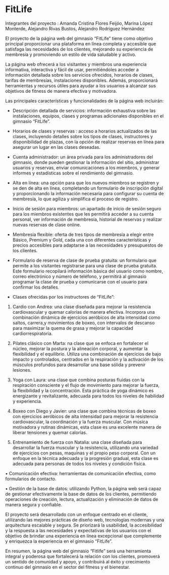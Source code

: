 # FitLife

Integrantes del proyecto :
Amanda Cristina Flores Feijóo,
Marina López Monterde,
Alejandro Rivas Bustos,
Alejandro Rodriguez Hernández


El proyecto de la página  web del gimnasio “FitLife” tiene como objetivo principal proporcionar una plataforma en línea completa y accesible que satisfaga las necesidades de los clientes, mejorando su experiencia de membresía y promoviendo un estilo de vida saludable y activo.

La página web ofrecerá a los visitantes y miembros una experiencia informativa, interactiva y fácil de usar, permitiéndoles acceder a información detallada sobre los servicios ofrecidos, horarios de clases, tarifas de membresías, instalaciones disponibles. Además, proporcionará herramientas y recursos útiles para ayudar a los usuarios a alcanzar sus objetivos de fitness de manera efectiva y motivadora.

Las principales características y funcionalidades de la página web incluirán:

- Descripción detallada de servicios: información exhaustiva sobre las instalaciones, equipos, clases y programas adicionales disponibles en el gimnasio “FitLife”.
- Horarios de clases y  reservas : acceso a horarios actualizados de las clases, incluyendo detalles sobre los tipos de clases, instructores y disponibilidad de plazas, con la opción de realizar reservas en línea para asegurar un lugar en las clases deseadas.
- Cuenta administrador: un área privada para los administradores del gimnasio, donde pueden gestionar la información del sitio, administrar usuarios y reservas, enviar comunicaciones a los miembros, y generar informes y estadísticas sobre el rendimiento del gimnasio.
- Alta en línea: una opción para que los nuevos miembros se registren y se den de alta en línea, completando un formulario de inscripción digital y proporcionando la información necesaria para configurar su cuenta de membresía, lo que agiliza y simplifica el proceso de registro.
- Inicio de sesión para miembros: un apartado de inicio de sesión seguro para los miembros existentes que les permitirá acceder a su cuenta personal, ver información de membresía, historial de reservas y realizar nuevas reservas de clase online. 
- Membresía flexible: oferta de tres tipos de membresía a elegir entre Básico, Premium y Gold, cada una con diferentes características y precios accesibles para adaptarse a las necesidades y presupuestos de los clientes.
- Formulario de reserva de clase de prueba gratuita: un formulario que permite a los visitantes registrarse para una clase de prueba gratuita. Este formulario recopilará información básica del usuario como nombre, correo electrónico y número de teléfono, y permitirá al gimnasio programar la clase de prueba y comunicarse con el usuario para confirmar los detalles. 

- Clases ofrecidas por los instructores de “FitLife”:
  
1. Cardio con Andrea: una clase diseñada para mejorar la resistencia cardiovascular y quemar calorías de manera efectiva. Incorpora una combinación dinámica de ejercicios aeróbicos de alta intensidad como saltos, carrera,y movimientos de boxeo, con intervalos de descanso para maximizar la quema de grasa y mejorar la capacidad cardiorrespiratoria.

2.  Pilates clásico con Marta: na clase que se enfoca en fortalecer el núcleo, mejorar la postura y la alineación corporal, y aumentar la flexibilidad y el equilibrio. Utiliza una combinación de ejercicios de bajo impacto y controlados, centrados en la respiración y la activación de los músculos profundos para desarrollar una base sólida y prevenir lesiones. 

3. Yoga con Laura: una clase que combina posturas fluidas con la respiración consciente y el flujo de movimiento para mejorar la fuerza, la flexibilidad y la concentración. Esta práctica de yoga dinámico es energizante y revitalizante, adecuada para todos los niveles de habilidad y experiencia.

4. Boxeo con Diego y Javier:  una clase que combina técnicas de boxeo con ejercicios aeróbicos de alta intensidad para mejorar la resistencia cardiovascular, la coordinación y la fuerza muscular. Con música motivadora y rutinas dinámicas, esta clase es una excelente manera de liberar tensiones y quemar calorías.

5. Entrenamiento de fuerza con Natalia: una clase diseñada para desarrollar la fuerza muscular y la resistencia, utilizando una variedad de ejercicios con pesas, maquinas y el propio peso corporal. Con un enfoque en la técnica adecuada y la progresión gradual, esta clase es adecuada para personas de todos los niveles y condición física.

• Comunicación efectiva: herramientas de comunicación efectiva, como formularios de contacto.

• Gestión de la base de datos: utilizando Python, la página web será capaz de gestionar efectivamente la base de datos de los clientes, permitiendo operaciones de creación, lectura, actualización y eliminación de datos de manera segura y confiable.  


El proyecto será desarrollado con un enfoque centrado en el cliente, utilizando las mejores prácticas de diseño web, tecnologías modernas y una arquitectura escalable y segura. Se priorizará la usabilidad, la accesibilidad y la respuesta a las necesidades y expectativas de los usuarios con el objetivo de brindar una experiencia en línea excepcional que complemente y enriquezca la experiencia en el gimnasio “FitLife”.

En resumen, la página web del gimnasio “Fitlife” será una herramienta integral y poderosa que fortalecerá la relación con los clientes, promoverá un sentido de comunidad y apoyo, y contribuirá al éxito y crecimiento continuo del gimnasio en el sector del fitness y el bienestar.
